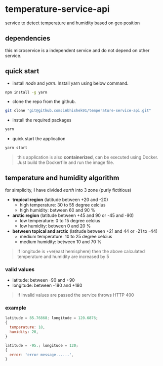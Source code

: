 # temperature-service-api

service to detect temperature and humidity based on geo position

## dependencies

this microservice is a independent service and do not depend on other service.

## quick start

* install *node* and *yarn*. Install yarn using below command.

```sh
npm install -g yarn
```

* clone the repo from the github.

```sh
git clone "git@github.com:iAbhishek91/temperature-service-api.git"
```

* install the required packages

```sh
yarn
```

* quick start the application

```sh
yarn start
```

> this application is also **containerized**, can be executed using Docker. Just build the Dockerfile and run the image file.

## temperature and humidity algorithm

for simplicity, I have divided *earth* into 3 zone (purly fictitious)

* **tropical region** (latitude between +20 and -20)
  * high temperature: 30 to 55 degree celcius
  * high humidity: between 60 and 90 %
* **arctic region** (latitude between +45 and 90 or -45 and -90)
  * low temperature: 0 to 15 degree celcius
  * low humidity: between 0 and 20 %
* **between topical and arctic** (latitude between +21 and 44 or -21 to -44)
  * medium temperature: 10 to 25 degree celcius
  * medium humidity: between 10 and 70 %

> If longitude is +ve(east hemisphere)
> then the above calculated temperature and humidity are increased by 5

### valid values

* latitude: between -90 and +90
* longitude: between -180 and +180

> If invalid values are passed the service throws HTTP 400

### example

```js
latitude = 85.76868; longitude = 120.6876;
{
  temperature: 18,
  humidity: 20,
}
```

```js
latitude = -95.; longitude = 120;
{
  error: 'error message......',
}
```